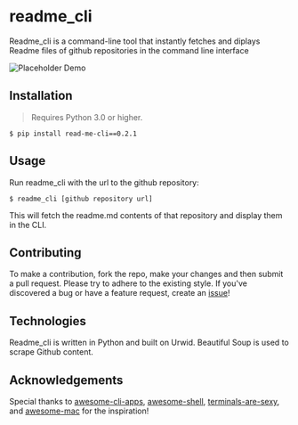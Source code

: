 # readme_cli

Readme_cli is a command-line tool that instantly fetches and diplays Readme files of github repositories in the command 
line interface

![Placeholder Demo](docs/demo.gif)


## Installation

>Requires Python 3.0 or higher.

`$ pip install read-me-cli==0.2.1`

## Usage

Run readme_cli with the url to the github repository:

`$ readme_cli [github repository url]`

This will fetch the readme.md contents of that repository and display them in the CLI.


## Contributing

To make a contribution, fork the repo, make your changes and then submit a pull request. Please try to adhere to the existing style. If you've discovered a bug or have a feature request, create an [issue](https://github.com/Genza999/readme_cli/issues/new)!

## Technologies

Readme_cli is written in Python and built on Urwid. Beautiful Soup is used to scrape Github content.

## Acknowledgements

Special thanks to [awesome-cli-apps](https://github.com/agarrharr/awesome-cli-apps), [awesome-shell](https://github.com/alebcay/awesome-shell), [terminals-are-sexy](https://github.com/k4m4/terminals-are-sexy), and [awesome-mac](https://github.com/jaywcjlove/awesome-mac) for the inspiration!